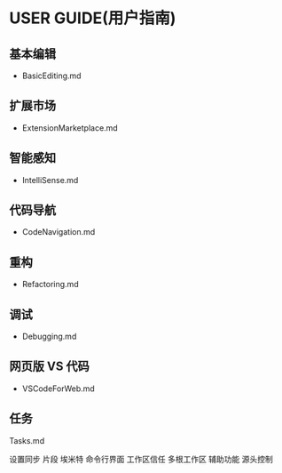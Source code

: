 # USER GUIDE(用户指南)
## 基本编辑
* BasicEditing.md

## 扩展市场
* ExtensionMarketplace.md

## 智能感知
* IntelliSense.md

## 代码导航
* CodeNavigation.md

## 重构
* Refactoring.md

## 调试
* Debugging.md

## 网页版 VS 代码
* VSCodeForWeb.md

## 任务
Tasks.md

设置同步
片段
埃米特
命令行界面
工作区信任
多根工作区
辅助功能
源头控制